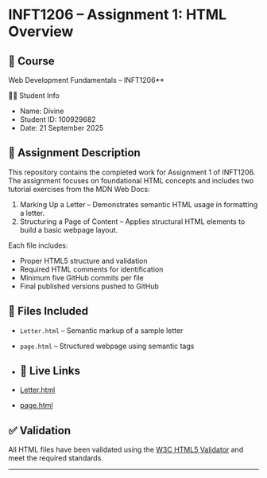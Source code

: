 # INFT1206 – Assignment 1: HTML Overview

## 📘 Course
Web Development Fundamentals – INFT1206**

👨‍🎓 Student Info
- Name: Divine
- Student ID: 100929682
- Date: 21 September 2025

## 📄 Assignment Description
This repository contains the completed work for Assignment 1 of INFT1206. The assignment focuses on foundational HTML concepts and includes two tutorial exercises from the MDN Web Docs:

1. Marking Up a Letter – Demonstrates semantic HTML usage in formatting a letter.
2. Structuring a Page of Content – Applies structural HTML elements to build a basic webpage layout.

Each file includes:
- Proper HTML5 structure and validation
- Required HTML comments for identification
- Minimum five GitHub commits per file
- Final published versions pushed to GitHub

## 📂 Files Included
- `Letter.html` – Semantic markup of a sample letter
- `page.html` – Structured webpage using semantic tags

- ## 🔗 Live Links
- [Letter.html](https://github.com/Dnvbnr/inft206-assignment1/blob/main/Letter.html)
- [page.html](https://github.com/Dnvbnr/inft206-assignment1/blob/main/page.html)


## ✅ Validation
All HTML files have been validated using the [W3C HTML5 Validator](https://validator.w3.org/) and meet the required standards.


---

